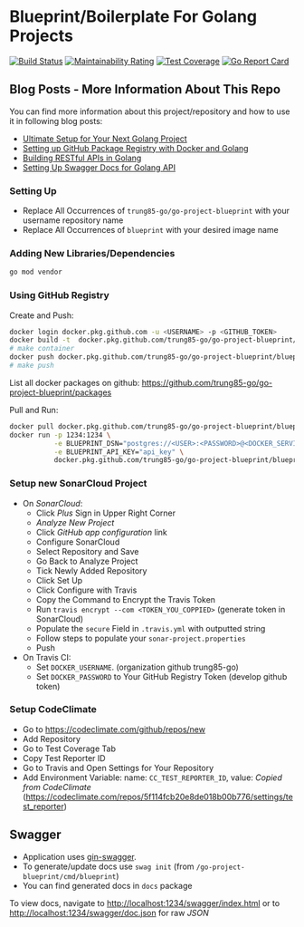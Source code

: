 # Blueprint/Boilerplate For Golang Projects

[![Build Status](https://travis-ci.com/MartinHeinz/go-project-blueprint.svg?branch=master)](https://travis-ci.com/MartinHeinz/go-project-blueprint)
[![Maintainability Rating](https://sonarcloud.io/api/project_badges/measure?project=MartinHeinz_go-project-blueprint&metric=sqale_rating)](https://sonarcloud.io/dashboard?id=MartinHeinz_go-project-blueprint)
[![Test Coverage](https://api.codeclimate.com/v1/badges/ec7ebefe63609984cb5c/test_coverage)](https://codeclimate.com/github/MartinHeinz/go-project-blueprint/test_coverage)
[![Go Report Card](https://goreportcard.com/badge/github.com/trung85-go/go-project-blueprint)](https://goreportcard.com/report/github.com/trung85-go/go-project-blueprint)

## Blog Posts - More Information About This Repo

You can find more information about this project/repository and how to use it in following blog posts:

- [Ultimate Setup for Your Next Golang Project](https://towardsdatascience.com/ultimate-setup-for-your-next-golang-project-1cc989ad2a96)
- [Setting up GitHub Package Registry with Docker and Golang](https://towardsdatascience.com/setting-up-github-package-registry-with-docker-and-golang-7a75a2533139)
- [Building RESTful APIs in Golang](https://towardsdatascience.com/building-restful-apis-in-golang-e3fe6e3f8f95)
- [Setting Up Swagger Docs for Golang API](https://towardsdatascience.com/setting-up-swagger-docs-for-golang-api-8d0442263641)

### Setting Up
- Replace All Occurrences of `trung85-go/go-project-blueprint` with your username repository name
- Replace All Occurrences of `blueprint` with your desired image name


### Adding New Libraries/Dependencies
```bash
go mod vendor
```

### Using GitHub Registry

Create and Push:

```bash
docker login docker.pkg.github.com -u <USERNAME> -p <GITHUB_TOKEN>
docker build -t  docker.pkg.github.com/trung85-go/go-project-blueprint/blueprint:latest .
# make container
docker push docker.pkg.github.com/trung85-go/go-project-blueprint/blueprint:latest
# make push
```

List all docker packages on github: https://github.com/trung85-go/go-project-blueprint/packages

Pull and Run:

```bash
docker pull docker.pkg.github.com/trung85-go/go-project-blueprint/blueprint:latest
docker run -p 1234:1234 \
           -e BLUEPRINT_DSN="postgres://<USER>:<PASSWORD>@<DOCKER_SERVICE/URL>:<PORT>/<DB>?sslmode=disable" \
           -e BLUEPRINT_API_KEY="api_key" \
           docker.pkg.github.com/trung85-go/go-project-blueprint/blueprint:latest
```

### Setup new SonarCloud Project

- On _SonarCloud_:
    - Click _Plus_ Sign in Upper Right Corner
    - _Analyze New Project_
    - Click _GitHub app configuration_ link
    - Configure SonarCloud
    - Select Repository and Save
    - Go Back to Analyze Project
    - Tick Newly Added Repository
    - Click Set Up
    - Click Configure with Travis
    - Copy the Command to Encrypt the Travis Token
    - Run `travis encrypt --com <TOKEN_YOU_COPPIED>` (generate token in SonarCloud)
    - Populate the `secure` Field in `.travis.yml` with outputted string
    - Follow steps to populate your `sonar-project.properties`
    - Push
- On Travis CI:
    - Set `DOCKER_USERNAME`.  (organization github trung85-go)
    - Set `DOCKER_PASSWORD` to Your GitHub Registry Token (develop github token)

### Setup CodeClimate
- Go to <https://codeclimate.com/github/repos/new>
- Add Repository
- Go to Test Coverage Tab
- Copy Test Reporter ID
- Go to Travis and Open Settings for Your Repository
- Add Environment Variable: name: `CC_TEST_REPORTER_ID`, value: _Copied from CodeClimate_ (https://codeclimate.com/repos/5f114fcb20e8de018b00b776/settings/test_reporter)

## Swagger

- Application uses [gin-swagger](https://github.com/swaggo/gin-swagger).
- To generate/update docs use `swag init` (from `/go-project-blueprint/cmd/blueprint`)
- You can find generated docs in `docs` package

To view docs, navigate to <http://localhost:1234/swagger/index.html> or to <http://localhost:1234/swagger/doc.json> for raw _JSON_
